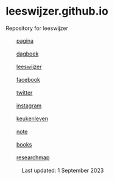 # leeswijzer.github.io
Repository for leeswijzer

　　[pagina](http://leeswijzer.org/)

　　[dagboek](http://leeswijzer.org/diary.html)

　　[leeswijzer](https://leeswijzer.hatenadiary.com/)

　　[facebook](https://www.facebook.com/leeswijzer)

　　[twitter](https://twitter.com/leeswijzer)

　　[instagram](https://www.instagram.com/leeswijzer/)

　　[keukenleven](http://leeswijzerplus.blogspot.com/)

　　[note](https://note.com/leeswijzer)

　　[books](http://leeswijzer.org/files/books.html)

　　[researchmap](https://researchmap.jp/leeswijzer/)

　　　Last updated: 1 September 2023

